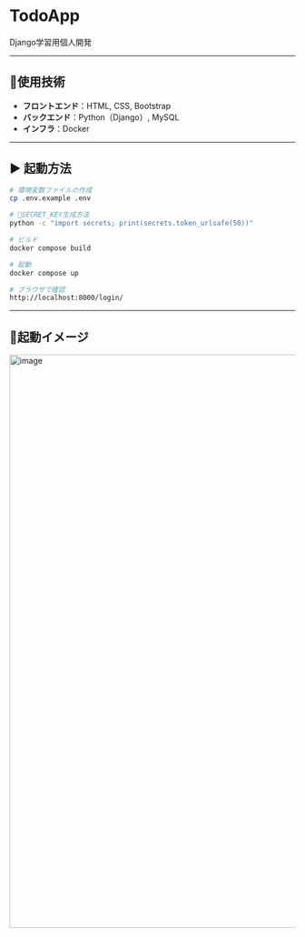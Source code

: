 # TodoApp
Django学習用個人開発

---
## 🚀使用技術
- **フロントエンド**：HTML, CSS, Bootstrap
- **バックエンド**：Python（Django）, MySQL
- **インフラ**：Docker

---
## ▶️  起動方法
```bash
# 環境変数ファイルの作成
cp .env.example .env

# 🔑SECRET_KEY生成方法
python -c "import secrets; print(secrets.token_urlsafe(50))"

# ビルド
docker compose build

# 起動
docker compose up

# ブラウザで確認
http://localhost:8000/login/
```

---
## 📸起動イメージ
<img width="1920" height="1008" alt="image" src="https://github.com/user-attachments/assets/08ea62cb-d7e2-4f40-926c-d9720ca6ab33" />
